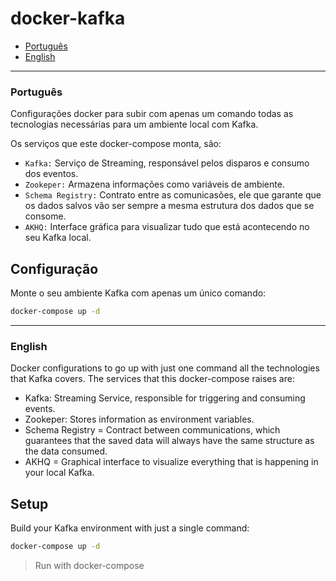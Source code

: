 # docker-kafka

- [Português](###Português)
- [English](###English)

---

### Português

Configurações docker para subir com apenas um comando todas as tecnologias necessárias para um ambiente local com Kafka.

Os serviços que este docker-compose monta, são:

- `Kafka:` Serviço de Streaming, responsável pelos disparos e consumo dos eventos.
- `Zookeper:` Armazena informações como variáveis de ambiente.
- `Schema Registry:` Contrato entre as comunicasões, ele que garante que os dados salvos vão ser sempre a mesma estrutura dos dados que se consome.
- `AKHQ:` Interface gráfica para visualizar tudo que está acontecendo no seu Kafka local.

## Configuração

Monte o seu ambiente Kafka com apenas um único comando:

```bash
docker-compose up -d
```

---

<!-- ## Kafka -->

<!-- ## Zookeeper

O Apache ZooKeeper é um projeto Apache de código aberto que permite que os clusters distribuam informações como configuração, nomeação e serviços de grupo em grandes clusters. O projeto era originalmente um subprojeto do Apache Hadoop, mas tornou-se um projeto importante por si só, gerenciado pela Apache Software Foundation.

O Apache ZooKeeper é um serviço para fornecer informações de configuração, nomeação, sincronização e serviços de grupo em sistemas distribuídos, incluindo o Hadoop. A lógica do projeto é facilitar o gerenciamento de sistemas distribuídos, já que muitos aplicativos economizam nos serviços que tornam as mudanças de propagação confiáveis. O ZooKeeper usa um armazenamento de valores-chave de maneira hierárquica. É usado para ambientes de alta disponibilidade.

## Schema Registry

## AKHQ -->

### English

Docker configurations to go up with just one command all the technologies that Kafka covers.
The services that this docker-compose raises are:

- Kafka: Streaming Service, responsible for triggering and consuming events.
- Zookeper: Stores information as environment variables.
- Schema Registry = Contract between communications, which guarantees that the saved data will always have the same structure as the data consumed.
- AKHQ = Graphical interface to visualize everything that is happening in your local Kafka.

## Setup

Build your Kafka environment with just a single command:

```bash
docker-compose up -d
```

> Run with docker-compose
